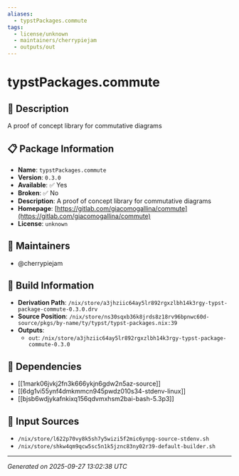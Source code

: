 ```yaml
---
aliases:
  - typstPackages.commute
tags:
  - license/unknown
  - maintainers/cherrypiejam
  - outputs/out
---
```


# typstPackages.commute

## 📝 Description

A proof of concept library for commutative diagrams

## 📋 Package Information

- **Name**: `typstPackages.commute`
- **Version**: `0.3.0`
- **Available**: ✅ Yes
- **Broken**: ✅ No
- **Description**: A proof of concept library for commutative diagrams
- **Homepage**: [https://gitlab.com/giacomogallina/commute](https://gitlab.com/giacomogallina/commute)
- **License**: `unknown`
## 👥 Maintainers

- @cherrypiejam


## 🔧 Build Information

- **Derivation Path**: `/nix/store/a3jhziic64ay5lr892rgxzlbh14k3rgy-typst-package-commute-0.3.0.drv`
- **Source Position**: `/nix/store/ns30sqxb36k8jrds8z18rv96bpnwc60d-source/pkgs/by-name/ty/typst/typst-packages.nix:39`
- **Outputs**:
  - `out`:  `/nix/store/a3jhziic64ay5lr892rgxzlbh14k3rgy-typst-package-commute-0.3.0`

## 🔗 Dependencies

- [[1mark06jvkj2fn3k666ykjn6gdw2n5az-source]]
- [[6dg1vi55ynf4dmkmmcn945pwdz010s34-stdenv-linux]]
- [[bjsb6wdjykafnkixq156qdvmxhsm2bai-bash-5.3p3]]

## 📁 Input Sources

- `/nix/store/l622p70vy8k5sh7y5wizi5f2mic6ynpg-source-stdenv.sh`
- `/nix/store/shkw4qm9qcw5sc5n1k5jznc83ny02r39-default-builder.sh`

---
*Generated on 2025-09-27 13:02:38 UTC*
